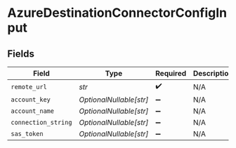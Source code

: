 # AzureDestinationConnectorConfigInput


## Fields

| Field                   | Type                    | Required                | Description             |
| ----------------------- | ----------------------- | ----------------------- | ----------------------- |
| `remote_url`            | *str*                   | :heavy_check_mark:      | N/A                     |
| `account_key`           | *OptionalNullable[str]* | :heavy_minus_sign:      | N/A                     |
| `account_name`          | *OptionalNullable[str]* | :heavy_minus_sign:      | N/A                     |
| `connection_string`     | *OptionalNullable[str]* | :heavy_minus_sign:      | N/A                     |
| `sas_token`             | *OptionalNullable[str]* | :heavy_minus_sign:      | N/A                     |
